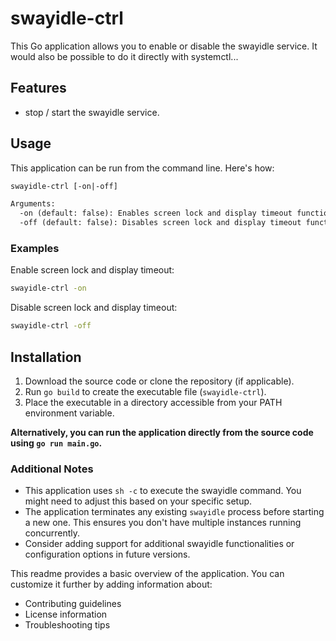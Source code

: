 # swayidle-ctrl

This Go application allows you to enable or disable the swayidle service.
It would also be possible to do it directly with systemctl...

## Features

- stop / start the swayidle service.

## Usage

This application can be run from the command line. Here's how:

```txt
swayidle-ctrl [-on|-off]

Arguments:
  -on (default: false): Enables screen lock and display timeout functionalities.
  -off (default: false): Disables screen lock and display timeout functionalities.
```

### Examples

Enable screen lock and display timeout:

``` bash
swayidle-ctrl -on
```

Disable screen lock and display timeout:

```bash
swayidle-ctrl -off
```

## Installation

1. Download the source code or clone the repository (if applicable).
2. Run `go build` to create the executable file (`swayidle-ctrl`).
3. Place the executable in a directory accessible from your PATH environment variable.

**Alternatively, you can run the application directly from the source code using `go run main.go`.**

### Additional Notes

- This application uses `sh -c` to execute the swayidle command. You might need to adjust this based on your specific setup.
- The application terminates any existing `swayidle` process before starting a new one. This ensures you don't have multiple instances running concurrently.
- Consider adding support for additional swayidle functionalities or configuration options in future versions.

This readme provides a basic overview of the application. You can customize it further by adding information about:

- Contributing guidelines
- License information
- Troubleshooting tips

